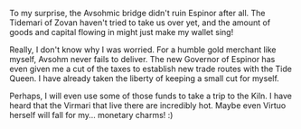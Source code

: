 To my surprise, the Avsohmic bridge didn't ruin Espinor after all. The Tidemari of Zovan haven't tried to take us over yet, and the amount of goods and capital flowing in might just make my wallet sing! 

Really, I don't know why I was worried. For a humble gold merchant like myself, Avsohm never fails to deliver. The new Governor of Espinor has even given me a cut of the taxes to establish new trade routes with the Tide Queen. I have already taken the liberty of keeping a small cut for myself.

Perhaps, I will even use some of those funds to take a trip to the Kiln. I have heard that the Virmari that live there are incredibly hot. Maybe even Virtuo herself will fall for my… monetary charms! :)